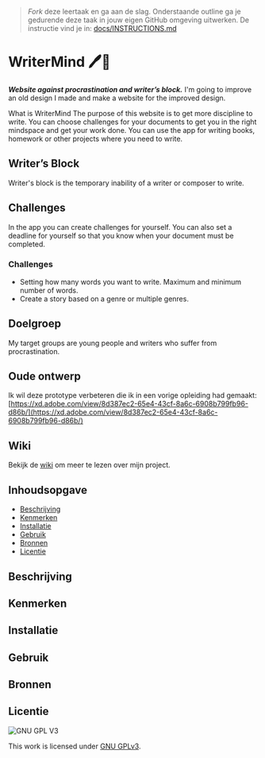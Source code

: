 > _Fork_ deze leertaak en ga aan de slag. 
Onderstaande outline ga je gedurende deze taak in jouw eigen GitHub omgeving uitwerken. 
De instructie vind je in: [docs/INSTRUCTIONS.md](docs/INSTRUCTIONS.md)

# WriterMind 🖊️🧠
***Website against procrastination and writer’s block.***
I'm going to improve an old design I made and make a website for the improved design. 

What is WriterMind
The purpose of this website is to get more discipline to write. You can choose challenges for your documents to get you in the right mindspace and get your work done. You can use the app for writing books, homework or other projects where you need to write.

## Writer’s Block

Writer's block is the temporary inability of a writer or composer to write. 

## Challenges
In the app you can create challenges for yourself. You can also set a deadline for yourself so that you know when your document must be completed.

### Challenges
* Setting how many words you want to write. Maximum and minimum number of words.
* Create a story based on a genre or multiple genres.

## Doelgroep
My target groups are young people and writers who suffer from procrastination.

## Oude ontwerp
Ik wil deze prototype verbeteren die ik in een vorige opleiding had gemaakt: [https://xd.adobe.com/view/8d387ec2-65e4-43cf-8a6c-6908b799fb96-d86b/](https://xd.adobe.com/view/8d387ec2-65e4-43cf-8a6c-6908b799fb96-d86b/)

## Wiki
Bekijk de [wiki](https://github.com/DphnZwp/WriterMind/wiki) om meer te lezen over mijn project.

## Inhoudsopgave

  * [Beschrijving](#beschrijving)
  * [Kenmerken](#kenmerken)
  * [Installatie](#installatie)
  * [Gebruik](#gebruik)
  * [Bronnen](#bronnen)
  * [Licentie](#licentie)

## Beschrijving
<!-- In de Beschrijving staat hoe je project er uit ziet, hoe het werkt en wat je er mee kan. -->
<!-- Voeg een mooie poster visual toe 📸 -->
<!-- Voeg een link toe naar Github Pages 🌐-->

## Kenmerken
<!-- Bij Kenmerken staat welke technieken zijn gebruikt en hoe. Wat is de HTML structuur? Wat zijn de belangrijkste dingen in CSS? Wat is er met Javascript gedaan en hoe? Misschien heb je een framwork of library gebruikt? -->

## Installatie

## Gebruik

## Bronnen

## Licentie

![GNU GPL V3](https://www.gnu.org/graphics/gplv3-127x51.png)

This work is licensed under [GNU GPLv3](./LICENSE).
